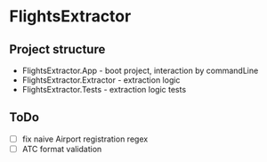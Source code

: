 # FlightsExtractor
 
## Project structure
* FlightsExtractor.App - boot project, interaction by commandLine
* FlightsExtractor.Extractor - extraction logic
* FlightsExtractor.Tests - extraction logic tests

## ToDo
- [ ] fix naive Airport registration regex
- [ ] ATC format validation